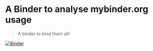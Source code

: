 # A Binder to analyse mybinder.org usage

> A binder to bind them all!

[![Binder](https://mybinder.org/badge_logo.svg)](https://mybinder.org/v2/gh/betatim/binderlyzer/master)

